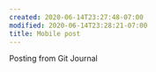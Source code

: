 ```yaml
---
created: 2020-06-14T23:27:48-07:00
modified: 2020-06-14T23:28:21-07:00
title: Mobile post
---
```


Posting from Git Journal